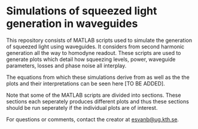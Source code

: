 # Simulations of squeezed light generation in waveguides

This repository consists of MATLAB scripts used to simulate the generation of squeezed light using waveguides. It considers from second harmonic generation all the way to homodyne readout. These scripts are used to generate plots which detail how squeezing levels, power, waveguide parameters, losses and phase noise all interplay. 

The equations from which these simulations derive from as well as the the plots and their interpretations can be seen here [TO BE ADDED].

Note that some of the MATLAB scripts are divided into sections. These sections each seperately produces different plots and thus these sections should be run seperately if the individual plots are of interest. 

For questions or comments, contact the creator at esvanb@ug.kth.se. 
